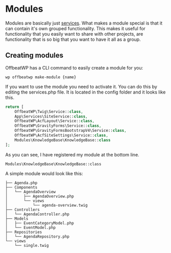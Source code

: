 # Modules

Modules are basically just [services](architecture-concepts__services.md). What makes a module special is that it can contain it's own grouped functionality. This makes it useful for functionality that you easily want to share with other projects, are functionality that is so big that you want to have it all as a group.

## Creating modules

OffbeatWP has a CLI command to easily create a module for you:

`wp offbeatwp make-module {name}`

If you want to use the module you need to activate it. You can do this by editing the services.php file. It is located in the config folder and it looks like this.  

```php
return [
    OffbeatWP\Twig\Service::class,
    App\Services\SiteService::class,
    OffbeatWP\AcfLayout\Service::class,
    OffbeatWP\GravityForms\Service::class,
    OffbeatWP\GravityFormsBootstrapV4\Service::class,
    OffbeatWP\AcfSiteSettings\Service::class,
    Modules\KnowledgeBase\KnowledgeBase::class
];
```

As you can see, I have registered my module at the bottom line.

`Modules\KnowledgeBase\KnowledgeBase::class`

A simple module would look like this:

```
├── Agenda.php
├── Components
│   └── AgendaOverview
│       ├── AgendaOverview.php
│       └── views
│           └── agenda-overview.twig
├── Controllers
│   └── AgendaController.php
├── Models
│   ├── EventCategoryModel.php
│   └── EventModel.php
├── Repositories
│   └── AgendaRepository.php
└── views
    └── single.twig
```
